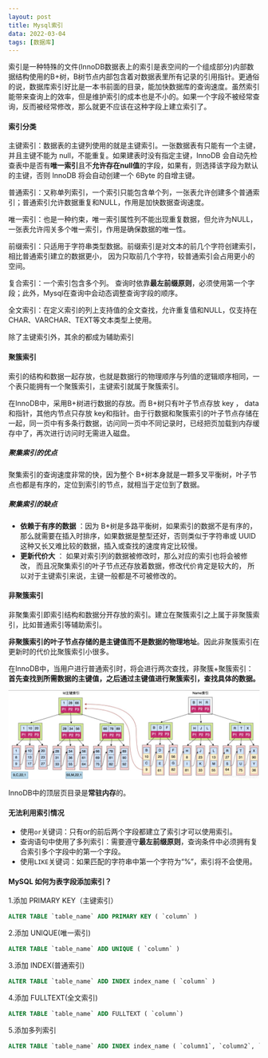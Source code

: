 ```yaml
---
layout: post
title: Mysql索引
data: 2022-03-04
tags: [数据库]
---
```


索引是一种特殊的文件(InnoDB数据表上的索引是表空间的一个组成部分)内部数据结构使用的B+树，B树节点内部包含着对数据表里所有记录的引用指针。更通俗的说，数据库索引好比是一本书前面的目录，能加快数据库的查询速度。虽然索引能带来查询上的效率，但是维护索引的成本也是不小的。如果一个字段不被经常查询，反而被经常修改，那么就更不应该在这种字段上建立索引了。

#### 索引分类

主键索引：数据表的主键列使用的就是主键索引。一张数据表有只能有一个主键，并且主键不能为 null，不能重复。如果建表时没有指定主键，InnoDB 会自动先检查表中是否有**唯一索引**且不**允许存在null值**的字段，如果有，则选择该字段为默认的主键，否则 InnoDB 将会自动创建一个 6Byte 的自增主键。

普通索引：又称单列索引，一个索引只能包含单个列，一张表允许创建多个普通索引；普通索引允许数据重复和NULL，作用是加快数据查询速度。

唯一索引：也是一种约束，唯一索引属性列不能出现重复数据，但允许为NULL，一张表允许闯关多个唯一索引，作用是确保数据的唯一性。

前缀索引：只适用于字符串类型数据。前缀索引是对文本的前几个字符创建索引，相比普通索引建立的数据更小， 因为只取前几个字符，较普通索引会占用更小的空间。

复合索引：一个索引包含多个列。 查询时依靠**最左前缀原则**，必须使用第一个字段；此外，Mysql在查询中会动态调整查询字段的顺序。

全文索引：在定义索引的列上支持值的全文查找，允许重复值和NULL，仅支持在CHAR、VARCHAR、TEXT等文本类型上使用。

除了主键索引外，其余的都成为辅助索引

#### 聚簇索引

索引的结构和数据一起存放，也就是数据行的物理顺序与列值的逻辑顺序相同，一个表只能拥有一个聚簇索引，主键索引就属于聚簇索引。

在InnoDB中，采用B+树进行数据的存放。而 B+树只有叶子节点存放 key ， data和指针，其他内节点只存放 key和指针。由于行数据和聚簇索引的叶子节点存储在一起，同一页中有多条行数据，访问同一页中不同记录时，已经把页加载到内存缓存中了，再次进行访问时无需进入磁盘。

##### 聚集索引的优点

聚集索引的查询速度非常的快，因为整个 B+树本身就是一颗多叉平衡树，叶子节点也都是有序的，定位到索引的节点，就相当于定位到了数据。

##### 聚集索引的缺点

- **依赖于有序的数据** ：因为 B+树是多路平衡树，如果索引的数据不是有序的，那么就需要在插入时排序，如果数据是整型还好，否则类似于字符串或 UUID 这种又长又难比较的数据，插入或查找的速度肯定比较慢。
- **更新代价大** ： 如果对索引列的数据被修改时，那么对应的索引也将会被修改， 而且况聚集索引的叶子节点还存放着数据，修改代价肯定是较大的， 所以对于主键索引来说，主键一般都是不可被修改的。



#### 非聚簇索引

非聚集索引即索引结构和数据分开存放的索引。建立在聚簇索引之上属于非聚簇索引，比如普通索引等辅助索引。

**非聚簇索引的叶子节点存储的是主键值而不是数据的物理地址**。因此非聚簇索引在更新时的代价比聚簇索引小很多。

在InnoDB中，当用户进行普通索引时，将会进行两次查找，非聚簇+聚簇索引：**首先查找到所需数据的主键值，之后通过主键值进行聚簇索引，查找具体的数据。**

![](https://raw.githubusercontent.com/Mingasd/PostImg/main/20220304205733.png)



InnoDB中的顶层页目录是**常驻内存**的。



#### 无法利用索引情况

- 使用`or`关键词：只有or的前后两个字段都建立了索引才可以使用索引。
- 查询语句中使用了多列索引：需要遵守**最左前缀原则**，查询条件中必须拥有复合索引多个字段中的第一个字段。
- 使用`LIKE`关键词：如果匹配的字符串中第一个字符为“%”，索引将不会使用。



#### MySQL 如何为表字段添加索引？

1.添加 PRIMARY KEY（主键索引）

```sql
ALTER TABLE `table_name` ADD PRIMARY KEY ( `column` )
```

2.添加 UNIQUE(唯一索引)

```sql
ALTER TABLE `table_name` ADD UNIQUE ( `column` )
```

3.添加 INDEX(普通索引)

```sql
ALTER TABLE `table_name` ADD INDEX index_name ( `column` )
```

4.添加 FULLTEXT(全文索引)

```sql
ALTER TABLE `table_name` ADD FULLTEXT ( `column`)
```

5.添加多列索引

```sql
ALTER TABLE `table_name` ADD INDEX index_name ( `column1`, `column2`, `column3` )
```